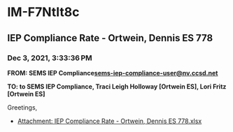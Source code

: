 # lM-F7NtIt8c
## IEP Compliance Rate - Ortwein, Dennis ES 778
### Dec 3, 2021, 3:33:36 PM
**FROM: SEMS IEP Compliance<sems-iep-compliance-user@nv.ccsd.net>**

**TO: to SEMS IEP Compliance, Traci Leigh Holloway [Ortwein ES], Lori Fritz [Ortwein ES]**


Greetings,  





* [Attachment: IEP Compliance Rate - Ortwein, Dennis ES 778.xlsx](lM-F7NtIt8c-attachment-1.xlsx)
